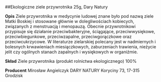 ##Ekologiczne ziele przywrotnika 25g, Dary Natury

**Opis** Ziele przywrotnika w medycynie ludowej znane było pod nazwą ziele Matki Boskiej i stosowane głównie w dolegliwościach kobiecych, związanych z menstruacją i menopauzą. Obecnie przywrotnikowi przypisuje się działanie przeciwbakteryjne, ściągające, przeciwwysiękowe, przeciwbiegunkowe, przeciwzapalne, przeciwgorączkowe oraz przeciwcukrzycowe. W literaturze zielarskiej polecany jest w nadmiernych i bolesnych krwawieniach miesiączkowych, zaburzeniach trawienia, nieżycie jelit czy ogólnych stanach zapalnych i wysiękowych w organiźmie.

**Skład** Ziele przywrotnika (produkt rolnictwa ekologicznego) 100%

**Producent** Mirosław Angielczyk DARY NATURY
Koryciny 73, 17-315 Grodzisk